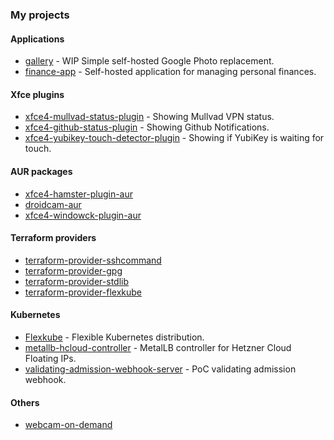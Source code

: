 ### My projects

#### Applications

- [gallery](https://github.com/invidian/gallery) - WIP Simple self-hosted Google Photo replacement.
- [finance-app](https://github.com/finance-app) - Self-hosted application for managing personal finances.

#### Xfce plugins

- [xfce4-mullvad-status-plugin](https://github.com/invidian/xfce4-mullvad-status-plugin) - Showing Mullvad VPN status.
- [xfce4-github-status-plugin](https://github.com/invidian/xfce4-github-status-plugin) - Showing Github Notifications.
- [xfce4-yubikey-touch-detector-plugin](https://github.com/invidian/xfce4-yubikey-touch-detector-plugin) - Showing if YubiKey is waiting for touch.

#### AUR packages

- [xfce4-hamster-plugin-aur](https://github.com/invidian/xfce4-hamster-plugin-aur)
- [droidcam-aur](https://github.com/invidian/droidcam-aur)
- [xfce4-windowck-plugin-aur](https://github.com/invidian/xfce4-windowck-plugin-aur)

#### Terraform providers

- [terraform-provider-sshcommand](https://github.com/invidian/terraform-provider-sshcommand)
- [terraform-provider-gpg](https://github.com/invidian/terraform-provider-gpg)
- [terraform-provider-stdlib](https://github.com/invidian/terraform-provider-stdlib)
- [terraform-provider-flexkube](https://github.com/flexkube/terraform-provider-flexkube)

#### Kubernetes

- [Flexkube](https://github.com/flexkube) - Flexible Kubernetes distribution.
- [metallb-hcloud-controller](https://github.com/invidian/metallb-hcloud-controller) - MetalLB controller for Hetzner Cloud Floating IPs.
- [validating-admission-webhook-server](https://github.com/invidian/validating-admission-webhook-server) - PoC validating admission webhook.

#### Others

- [webcam-on-demand](https://github.com/invidian/webcam-on-demand)
